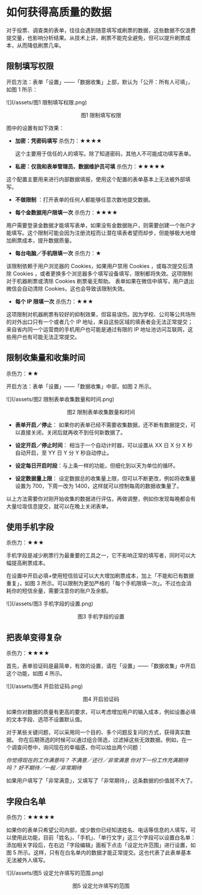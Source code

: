 # 如何获得高质量的数据

对于投票、调查类的表单，往往会遇到随意填写或刷票的数据，这些数据不仅浪费提交量，也影响分析结果。从技术上讲，刷票不能完全避免，但可以提升刷票成本，从而降低刷票几率。

## 限制填写权限

开启方法：表单「设置」——「数据收集」上部，默认为「公开：所有人可填」，如图 1 所示：

![](/assets/图1 限制填写权限.png)

<center> 图1 限制填写权限 </center>

图中的设置有如下效果：

* **加密：凭密码填写** 杀伤力：★★★★

  这个主要用于信任的人的填写。除了知道密码，其他人不可能成功填写表单。

* **私密：仅我和表单管理员、数据维护员可填** 杀伤力：★★★★★


这个配置主要用来进行内部数据填报，使用这个配置的表单基本上无法被外部填写。

* **不做限制** ：打开表单的任何人都能够任意次数地提交数据。

* **每个金数据用户限填一次** 杀伤力：★★★★


用户需要登录金数据才能填写表单，如果没有金数据账户，则需要创建一个账户才能填写。这个限制可能会因为注册流程而让潜在填表者望而却步，但能够极大地增加刷票成本，提升数据质量。

* **每台电脑／手机限填一次** 杀伤力：★

该限制依赖于用户浏览器的 Cookies，如果用户禁用 Cookies ，或每次提交后清除 Cookies ，或者更换多个浏览器多个填写设备填写，限制都将失效。这项限制对于机器刷票或清除 Cookies 刷票毫无帮助。 表单如果在微信中填写，用户退出微信会自动清除 Cookies，这也会导致该限制失效。

* **每个 IP 限填一次** 杀伤力：★★★

这项限制对机器刷票有较好的抑制效果，但容易误伤。因为学校、公司等公共场所的对外出口只有一个或者几个 IP 地址，来自这些区域的填表者会无法正常提交；来自省内同一个运营商的手机用户也可能是通过有限的 IP 地址池访问互联网，这些用户也有可能无法正常提交。

## 限制收集量和收集时间

杀伤力：★★

开启方法：表单「设置」——「数据收集」中部，如图 2 所示。

![](/assets/图2 限制表单收集数量和时间.png)

<center>图2 限制表单收集数量和时间</center>

* **表单开启／停止**： 如果你的表单已经不需要收集数据，还不断有数据提交，可以直接关闭，关闭后就再收不到任何新数据了。

* **设定开启／停止时间**： 相当于一个自动计时器，可以设置从 XX 日 X 分 X 秒自动开启，至 YY 日 Y 分 Y 秒自动停止。

* **设定每日开启时段**：与上条一样的功能，但细化到以天为单位的循环。

* **设定数据量上限**： 设定数据总的收集量上限，但可以不断更改，例如将收集量设置为 700，下周一改为 1400，这样就可以控制每周的数据收集量了。


以上方法需要你对刚开始收集的数据进行评估，再做调整，例如你发现每晚都会有大量垃圾信息提交，就可以在晚上关闭表单。

## 使用手机字段

杀伤力：★★★

手机字段是减少刷票行为最重要的工具之一，它不影响正常的填写者，同时可以大幅提高刷票成本。

在设置中开启必填+使用短信验证可以大大增加刷票成本，加上「不能和已有数据重复」，如图 3 所示。可以限制为更加严格的「每个手机限填一次」。不过也会消耗你的短信余量，需要注意你的账户及余额。

![](/assets/图3 手机字段的设置.png)

<center>图3 手机字段的设置</center>

## 把表单变得复杂

杀伤力：★★★★

首先，表单验证码是最简单，有效的设置，请在「设置」——「数据收集」中开启这个功能，如图 4 所示。

![](/assets/图4 开启验证码.png)

<center>图4 开启验证码</center>

如果你对数据的质量有更高的要求，可以考虑增加用户的输入成本，例如设置必填的文本字段、选项不设置默认值。

对于某些关键问题，可以采用同一个目的、多个问题反复问的方式，获得真实数据。 你在后期筛选的时候可以通过组合筛选，过滤掉这些无效数据。例如，在一个调查问卷中，询问现在的幸福感，你可以给出两个问题：

_你觉得现在的工作满意吗？ 不满意／还行／非常满意
你对下一份工作充满期待吗？ 好不期待／一般／非常期待_

如果用户填写了「非常满意」，又填写了「非常期待」，这条数据的价值就不大了。

## 字段白名单

杀伤力：★★★★★

如果你的表单只希望公司内部，或少数你已经知道姓名、电话等信息的人填写，可以使用此功能，目前「姓名」、「手机」、「单行文字」这三个字段可以设置白名单：添加相关字段后，在右边「字段编辑」面板下点击「设定允许范围」进行设置，如图 5 所示。这样，只有在白名单内的数据才能正常提交。这也代表了此表单基本无法被外人填写。

![](/assets/图5 设定允许填写的范围.png)

<center>图5 设定允许填写的范围</center>

